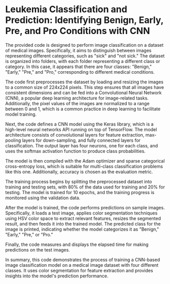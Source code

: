 # Leukemia Classification and Prediction: Identifying Benign, Early, Pre, and Pro Conditions with CNN

The provided code is designed to perform image classification on a dataset of medical images. Specifically, it aims to distinguish between images representing different categories, such as "sick" and "not sick." The dataset is organized into folders, with each folder representing a different class or category. In this case, it appears that there are four classes: "Benign," "Early," "Pre," and "Pro," corresponding to different medical conditions.

The code first preprocesses the dataset by loading and resizing the images to a common size of 224x224 pixels. This step ensures that all images have consistent dimensions and can be fed into a Convolutional Neural Network (CNN), a popular deep learning architecture for image-related tasks. Additionally, the pixel values of the images are normalized to a range between 0 and 1, which is a common practice in deep learning to facilitate model training.

Next, the code defines a CNN model using the Keras library, which is a high-level neural networks API running on top of TensorFlow. The model architecture consists of convolutional layers for feature extraction, max-pooling layers for down-sampling, and fully connected layers for classification. The output layer has four neurons, one for each class, and uses the softmax activation function to produce class probabilities.

The model is then compiled with the Adam optimizer and sparse categorical cross-entropy loss, which is suitable for multi-class classification problems like this one. Additionally, accuracy is chosen as the evaluation metric.

The training process begins by splitting the preprocessed dataset into training and testing sets, with 80% of the data used for training and 20% for testing. The model is trained for 10 epochs, and the training progress is monitored using the validation data.

After the model is trained, the code performs predictions on sample images. Specifically, it loads a test image, applies color segmentation techniques using HSV color space to extract relevant features, resizes the segmented result, and then feeds it into the trained model. The predicted class for the image is printed, indicating whether the model categorizes it as "Benign," "Early," "Pre," or "Pro."

Finally, the code measures and displays the elapsed time for making predictions on the test images.

In summary, this code demonstrates the process of training a CNN-based image classification model on a medical image dataset with four different classes. It uses color segmentation for feature extraction and provides insights into the model's prediction performance.